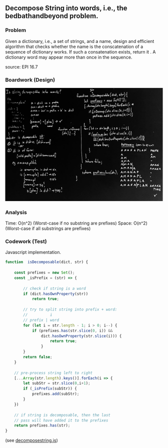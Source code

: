 ## Decompose String into words, i.e., the bedbathandbeyond problem.

### Problem

Given a dictionary, i.e., a set of strings, and a name, design and efficient algorithm 
that checks whether the name is the conscatenation of a sequence of dictionary works. 
If such a consatenation exists, return it . A dictionary word may appear more than once 
in the sequence.

source: EPI 16.7

### Boardwork (Design)

![](../../images/decomposestring-2.jpg)

### Analysis

Time: O(n^2) (Worst-case if no substring are prefixes)
Space: O(n^2) (Worst-case if all substrings are prefixes)

### Codework (Test)

Javascript implementation.

```javascript
function  isDecomposable(dict, str) {

    const prefixes = new Set();
    const _isPrefix = (str) => {

        // check if string is a word
        if (dict.hasOwnProperty(str)) 
            return true; 

        // try to split string into prefix + word:
        //          i
        // prefix | word
        for (let i = str.length - 1; i > 0; i--) {          
            if (prefixes.has(str.slice(0, i)) &&
                dict.hasOwnProperty(str.slice(i))) {
                    return true;
                } 
        }
        return false;
    }

    // pre-process string left to right
    [...Array(str.length).keys()].forEach(i => {
        let subStr = str.slice(0,i+1);
        if (_isPrefix(subStr)) {
            prefixes.add(subStr);
        }
    })

    // if string is decomposable, then the last
    // pass will have added it to the prefixes
    return prefixes.has(str);
}
```
(see [decomposestring.js](../../javascript/recursion_and_dynamic/decompose_string.js))